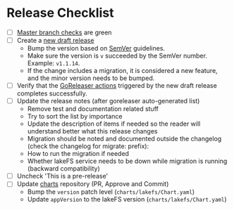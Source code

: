 # Release Checklist

- [ ] [Master branch checks](https://github.com/treeverse/lakeFS/actions?query=branch%3Amaster) are green 
- [ ] Create a [new draft release](https://github.com/treeverse/lakeFS/releases/new)
    - Bump the version based on [SemVer](https://semver.org/) guidelines.
    - Make sure the version is `v` succeeded by the SemVer number. Example: `v1.1.14`.
    - If the change includes a migration, it is considered a new feature, and the minor version needs to be bumped.
- [ ] Verify that the [GoReleaser actions](https://github.com/treeverse/lakeFS/actions?query=workflow%3Agoreleaser) triggered by the new draft release completes successfully.
- [ ] Update the release notes (after goreleaser auto-generated list)
    - Remove test and documentation related stuff
    - Try to sort the list by importance
    - Update the description of items if needed so the reader will understand better what this release changes
    - Migration should be noted and documented outside the changelog (check the changelog for migrate: prefix):
    - How to run the migration if needed
    - Whether lakeFS service needs to be down while migration is running (backward compatibility)
- [ ] Uncheck 'This is a pre-release'
- [ ] Update [charts](https://github.com/treeverse/charts) repository (PR, Approve and Commit)
    - Bump the `version` patch level (`charts/lakefs/Chart.yaml`)
    - Update `appVersion` to the lakeFS version (`charts/lakefs/Chart.yaml`)
